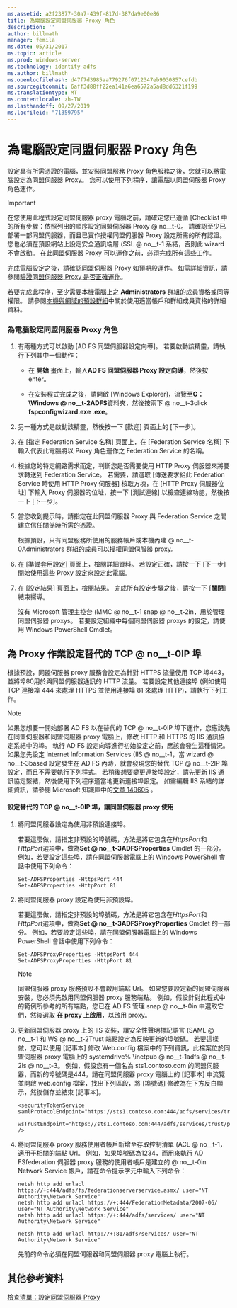 ```yaml
---
ms.assetid: a2f23877-30a7-439f-817d-387da9e00e86
title: 為電腦設定同盟伺服器 Proxy 角色
description: ''
author: billmath
manager: femila
ms.date: 05/31/2017
ms.topic: article
ms.prod: windows-server
ms.technology: identity-adfs
ms.author: billmath
ms.openlocfilehash: d47f7d3985aa779276f0712347eb9030857cefdb
ms.sourcegitcommit: 6aff3d88ff22ea141a6ea6572a5ad8dd6321f199
ms.translationtype: MT
ms.contentlocale: zh-TW
ms.lasthandoff: 09/27/2019
ms.locfileid: "71359795"
---
```

# <a name="configure-a-computer-for-the-federation-server-proxy-role"></a>為電腦設定同盟伺服器 Proxy 角色

設定具有所需憑證的電腦，並安裝同盟服務 Proxy 角色服務之後，您就可以將電腦設定為同盟伺服器 Proxy。 您可以使用下列程序，讓電腦以同盟伺服器 Proxy 角色運作。  
  
> [!IMPORTANT]  
> 在您使用此程式設定同盟伺服器 proxy 電腦之前，請確定您已遵循 [Checklist 中的所有步驟：依照列出的順序設定同盟伺服器 Proxy @ no__t-0。 請確認至少已部署一部同盟伺服器，而且已實作授權同盟伺服器 Proxy 設定所需的所有認證。 您也必須在預設網站上設定安全通訊端層 \(SSL @ no__t-1 系結，否則此 wizard 不會啟動。 在此同盟伺服器 Proxy 可以運作之前，必須完成所有這些工作。  
  
完成電腦設定之後，請確認同盟伺服器 Proxy 如預期般運作。 如需詳細資訊，請參閱[驗證同盟伺服器 Proxy 是否正確運作](Verify-That-a-Federation-Server-Proxy-Is-Operational.md)。  
  
若要完成此程序，至少需要本機電腦上之 **Administrators** 群組的成員資格或同等權限。  請參閱[本機與網域的預設群組](https://go.microsoft.com/fwlink/?LinkId=83477)中關於使用適當帳戶和群組成員資格的詳細資料。   
  
### <a name="to-configure-a-computer-for-the-federation-server-proxy-role"></a>為電腦設定同盟伺服器 Proxy 角色  
  
1.  有兩種方式可以啟動 [AD FS 同盟伺服器設定向導]。 若要啟動該精靈，請執行下列其中一個動作：  
  
    -   在 **開始** 畫面上，輸入**AD FS 同盟伺服器 Proxy 設定向導**，然後按 enter。  
  
    -   在安裝程式完成之後，請開啟 [Windows Explorer]，流覽至**C： \\Windows @ no__t-2ADFS**資料夾，然後按兩下 @ no__t-3click **fspconfigwizard.exe .exe**。  
  
2.  另一種方式是啟動該精靈，然後按一下 [歡迎] 頁面上的 [下一步]。  
  
3.  在 [指定 Federation Service 名稱] 頁面上，在 [Federation Service 名稱] 下輸入代表此電腦將以 Proxy 角色運作之 Federation Service 的名稱。  
  
4.  根據您的特定網路需求而定，判斷您是否需要使用 HTTP Proxy 伺服器來將要求轉送到 Federation Service。 若需要，請選取 [傳送要求給此 Federation Service 時使用 HTTP Proxy 伺服器] 核取方塊，在 [HTTP Proxy 伺服器位址] 下輸入 Proxy 伺服器的位址，按一下 [測試連線] 以檢查連線功能，然後按一下 [下一步]。  
  
5.  當您收到提示時，請指定在此同盟伺服器 Proxy 與 Federation Service 之間建立信任關係時所需的憑證。  
  
    根據預設，只有同盟服務所使用的服務帳戶或本機內建 @ no__t-0Administrators 群組的成員可以授權同盟伺服器 proxy。  
  
6.  在 [準備套用設定] 頁面上，檢閱詳細資料。 若設定正確，請按一下 [下一步] 開始使用這些  Proxy 設定來設定此電腦。  
  
7.  在 [設定結果] 頁面上，檢閱結果。 完成所有設定步驟之後，請按一下 [**關閉**] 結束嚮導。  
  
    沒有 Microsoft 管理主控台 \(MMC @ no__t-1 snap @ no__t-2in，用於管理同盟伺服器 proxys。 若要設定組織中每個同盟伺服器 proxys 的設定，請使用 Windows PowerShell Cmdlet。  
  
## <a name="configuring-an-alternate-tcpip-port-for-proxy-operations"></a>為 Proxy 作業設定替代的 TCP @ no__t-0IP 埠  
根據預設，同盟伺服器 proxy 服務會設定為針對 HTTPS 流量使用 TCP 埠443，並將埠80用於與同盟伺服器通訊的 HTTP 流量。 若要設定其他連接埠 (例如使用 TCP 連接埠 444 來處理 HTTPS 並使用連接埠 81 來處理 HTTP)，請執行下列工作。  
  
> [!NOTE]  
> 如果您想要一開始部署 AD FS 以在替代的 TCP @ no__t-0IP 埠下運作，您應該先在同盟伺服器和同盟伺服器 proxy 電腦上，修改 HTTP 和 HTTPS 的 IIS 通訊協定系結中的埠。 執行 AD FS 設定向導進行初始設定之前，應該會發生這種情況。 如果您先設定 Internet Information Services \(IIS @ no__t-1，當 wizard @ no__t-3based 設定發生在 AD FS 內時，就會發現您的替代 TCP @ no__t-2IP 埠設定，而且不需要執行下列程式。 若稍後想要變更連接埠設定，請先更新 IIS 通訊協定繫結，然後使用下列程序適當地更新連接埠設定。 如需編輯 IIS 系結的詳細資訊，請參閱 Microsoft 知識庫中的[文章 149605](https://go.microsoft.com/fwlink/?LinkId=190275) 。  
  
#### <a name="to-configure-alternate-tcpip-ports-for-the-federation-server-proxy-to-use"></a>設定替代的 TCP @ no__t-0IP 埠，讓同盟伺服器 proxy 使用  
  
1.  將同盟伺服器設定為使用非預設連接埠。  
  
    若要這麼做，請指定非預設的埠號碼，方法是將它包含在*HttpsPort*和*HttpPort*選項中，做為**Set @ no__t-3ADFSProperties** Cmdlet 的一部分。 例如，若要設定這些埠，請在同盟伺服器電腦上的 Windows PowerShell 會話中使用下列命令：  
  
    ```  
    Set-ADFSProperties -HttpsPort 444  
    Set-ADFSProperties -HttpPort 81  
    ```  
  
2.  將同盟伺服器 proxy 設定為使用非預設埠。  
  
    若要這麼做，請指定非預設的埠號碼，方法是將它包含在*HttpsPort*和*HttpPort*選項中，做為**Set @ no__t-3ADFSProxyProperties** Cmdlet 的一部分。 例如，若要設定這些埠，請在同盟伺服器電腦上的 Windows PowerShell 會話中使用下列命令：  
  
    ```  
    Set-ADFSProxyProperties -HttpsPort 444  
    Set-ADFSProxyProperties -HttpPort 81  
    ```  
  
    > [!NOTE]  
    > 同盟伺服器 proxy 服務預設不會啟用端點 Url。 如果您要設定新的同盟伺服器安裝，您必須先啟用同盟伺服器 proxy 服務端點。 例如，假設針對此程式中的範例所參考的所有端點，您已在 AD FS 管理 snap @ no__t-0in 中選取它們，然後選取 **在 proxy 上啟用**，以啟用 proxy。  
  
3.  更新同盟伺服器 proxy 上的 IIS 安裝，讓安全性聲明標記語言 \(SAML @ no__t-1 和 WS @ no__t-2Trust 端點設定為反映更新的埠號碼。 若要這樣做，您可以使用 [記事本] 修改 Web.config 檔案中的下列資訊，此檔案位於同盟伺服器 proxy 電腦上的 systemdrive% \\inetpub @ no__t-1adfs @ no__t-2ls @ no__t-3。 例如，假設您有一個名為 sts1.contoso.com 的同盟伺服器，而新的埠號碼是444，請在同盟伺服器 proxy 電腦上的 [記事本] 中流覽並開啟 web.config 檔案，找出下列區段，將 [埠號碼] 修改為在下方反白顯示，然後儲存並結束 [記事本]。  
  
    ```  
    <securityTokenService samlProtocolEndpoint="https://sts1.contoso.com:444/adfs/services/trust/samlprotocol/proxycertificatetransport"  
          wsTrustEndpoint="https://sts1.contoso.com:444/adfs/services/trust/proxycertificatetransport" />  
    ```  
  
4.  將同盟伺服器 proxy 服務使用者帳戶新增至存取控制清單 \(ACL @ no__t-1，適用于相關的端點 Url。 例如，如果埠號碼為1234，而用來執行 AD FSfederation 伺服器 proxy 服務的使用者帳戶是建立的 @ no__t-0in Network Service 帳戶，請在命令提示字元中輸入下列命令：  
  
    ```  
    netsh http add urlacl https://+:444/adfs/fs/federationserverservice.asmx/ user="NT Authority\Network Service"  
    netsh http add urlacl https://+:444/FederationMetadata/2007-06/ user="NT Authority\Network Service"  
    netsh http add urlacl https://+:444/adfs/services/ user="NT Authority\Network Service"  
  
    netsh http add urlacl http://+:81/adfs/services/ user="NT Authority\Network Service"  
    ```  
  
    先前的命令必須在同盟伺服器和同盟伺服器 proxy 電腦上執行。  
  
## <a name="additional-references"></a>其他參考資料  
[檢查清單：設定同盟伺服器 Proxy](Checklist--Setting-Up-a-Federation-Server-Proxy.md)  
  

